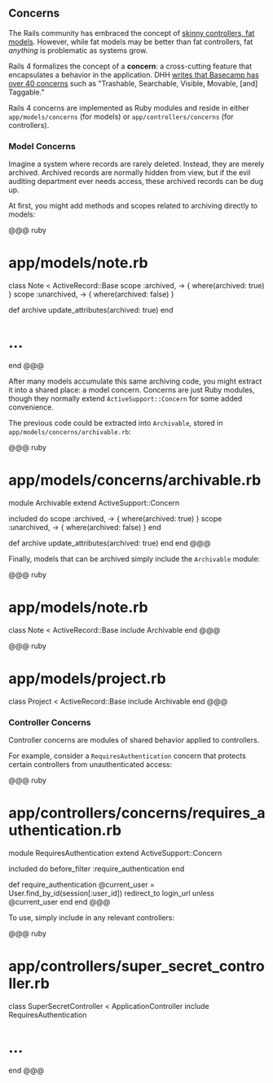 ## Concerns

The Rails community has embraced the concept of [skinny controllers, fat
models](http://weblog.jamisbuck.org/2006/10/18/skinny-controller-fat-model).
However, while fat models may be better than fat controllers, fat *anything* is
problematic as systems grow.

Rails 4 formalizes the concept of a **concern**: a cross-cutting feature that
encapsulates a behavior in the application. DHH [writes that Basecamp has over
40 concerns](http://37signals.com/svn/posts/3372-put-chubby-models-on-a-diet-with-concerns)
such as "Trashable, Searchable, Visible, Movable, [and] Taggable."

Rails 4 concerns are implemented as Ruby modules and reside in either
`app/models/concerns` (for models) or `app/controllers/concerns` (for
controllers).

### Model Concerns

Imagine a system where records are rarely deleted. Instead, they are merely
archived. Archived records are normally hidden from view, but if the evil
auditing department ever needs access, these archived records can be dug up.

At first, you might add methods and scopes related to archiving directly to
models:

@@@ ruby
# app/models/note.rb
class Note < ActiveRecord::Base
  scope :archived, -> { where(archived: true) }
  scope :unarchived, -> { where(archived: false) }

  def archive
    update_attributes(archived: true)
  end

  # ...
end
@@@

After many models accumulate this same archiving code, you might extract it
into a shared place: a model concern. Concerns are just Ruby modules, though
they normally extend `ActiveSupport::Concern` for some added convenience.

The previous code could be extracted into `Archivable`, stored in
`app/models/concerns/archivable.rb`:

@@@ ruby
# app/models/concerns/archivable.rb
module Archivable
  extend ActiveSupport::Concern

  included do
    scope :archived, -> { where(archived: true) }
    scope :unarchived, -> { where(archived: false) }
  end

  def archive
    update_attributes(archived: true)
  end
end
@@@

Finally, models that can be archived simply include the `Archivable` module:

@@@ ruby
# app/models/note.rb
class Note < ActiveRecord::Base
  include Archivable
end
@@@

<p></p>

@@@ ruby
# app/models/project.rb
class Project < ActiveRecord::Base
  include Archivable
end
@@@

### Controller Concerns

Controller concerns are modules of shared behavior applied to controllers.

For example, consider a `RequiresAuthentication` concern that protects certain
controllers from unauthenticated access:

@@@ ruby
# app/controllers/concerns/requires_authentication.rb
module RequiresAuthentication
  extend ActiveSupport::Concern

  included do
    before_filter :require_authentication
  end

  def require_authentication
    @current_user = User.find_by_id(session[:user_id])
    redirect_to login_url unless @current_user
  end
end
@@@

To use, simply include in any relevant controllers:

@@@ ruby
# app/controllers/super_secret_controller.rb
class SuperSecretController < ApplicationController
  include RequiresAuthentication

  # ...
end
@@@

<!-- TODO: use in Rails 3.2 -->
